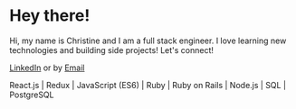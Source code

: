 # Hey there!

Hi, my name is Christine and I am a full stack engineer.
I love learning new technologies and building side projects!
Let's connect!

[LinkedIn](https://www.linkedin.com/in/christineeluu/) 
or by 
[Email](mailto:christine.e.luu@gmail.com)

React.js | Redux | JavaScript (ES6) | Ruby | Ruby on Rails | Node.js | SQL | PostgreSQL

<!---
<a href="#"><img align="center" src="https://github-readme-stats.vercel.app/api?username=celuu&count_private=true&include_all_commits=true&show_icons=true&theme=tokyonight"/></a>
celuu/celuu is a ✨ special ✨ repository because its `README.md` (this file) appears on your GitHub profile.
You can click the Preview link to take a look at your changes.
--->
